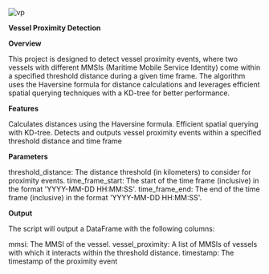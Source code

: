 
![vp](https://github.com/divagarnavean6/SkyServe-task_1/assets/110230195/bedc0ff1-22a2-49f7-a915-742900d5d48b)


**Vessel Proximity Detection**

**Overview**

This project is designed to detect vessel proximity events, where two vessels with different MMSIs (Maritime Mobile Service Identity) come within a specified threshold distance during a given time frame. The algorithm uses the Haversine formula for distance calculations and leverages efficient spatial querying techniques with a KD-tree for better performance.

**Features**

Calculates distances using the Haversine formula.
Efficient spatial querying with KD-tree.
Detects and outputs vessel proximity events within a specified threshold distance and time frame

**Parameters**

threshold_distance: The distance threshold (in kilometers) to consider for proximity events.
time_frame_start: The start of the time frame (inclusive) in the format 'YYYY-MM-DD HH:MM:SS'.
time_frame_end: The end of the time frame (inclusive) in the format 'YYYY-MM-DD HH:MM:SS'.

**Output**

The script will output a DataFrame with the following columns:

mmsi: The MMSI of the vessel.
vessel_proximity: A list of MMSIs of vessels with which it interacts within the threshold distance.
timestamp: The timestamp of the proximity event

